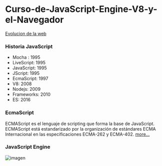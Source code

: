 # Curso-de-JavaScript-Engine-V8-y-el-Navegador

[Evolucion de la web](http://www.evolutionoftheweb.com/)

### Historia JavaScript

* Mocha : 1995
* LiveScript: 1995
* JavaScript: 1995
* JScript: 1995
* EcmaScript: 1997
* V8: 2008
* Nodejs: 2009
* Frameworks: 2010
* ES: 2016

###  EcmaScript
ECMAScript es el lenguaje de scripting que forma la base de JavaScript. ECMAScript está estandarizado por la organización de estándares ECMA Internacional en las especificaciones ECMA-262 y ECMA-402. [more...](https://developer.mozilla.org/es/docs/Web/JavaScript/Language_Resources)

### JavaScript Engine
![imagen](https://res.cloudinary.com/practicaldev/image/fetch/s--Xs5OQmGX--/c_limit%2Cf_auto%2Cfl_progressive%2Cq_66%2Cw_880/https://thepracticaldev.s3.amazonaws.com/i/pv4y4w0doztvmp8ei0ki.gif)

